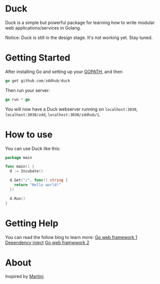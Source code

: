 # Duck

Duck is a simple but powerful package for learning how to write modular web applications/services in Golang.

Notice: Duck is still in the design stage. It's not working yet. Stay tuned.

# Getting Started

After installing Go and setting up your [GOPATH](http://golang.org/doc/code.html#GOPATH), and then

```go
go get github.com/zddhub/duck
```

Then run your server:

```go
go run *.go
```

You will now have a Duck webserver running on `localhost:3030`, `localhost:3030/zdd`, `localhost:3030/zddhub/1`.

# How to use

You can use Duck like this:

```go
package main

func main() {
  d := Incubate()

  d.Get("/", func() string {
    return "Hello world!"
  })

  d.Run()
}
```

# Getting Help

You can read the follow blog to learn more:
[Go web framework 1](http://www.zddhub.com/memo/2015/07/04/go-web-framework/)
[Dependency inject](http://www.zddhub.com/memo/2015/07/05/go-dependency-inject/)
[Go web framwwork 2](http://www.zddhub.com/memo/2015/07/11/go-web-framework-2/)

# About

Inspired by [Martini](https://github.com/go-martini/martini)
